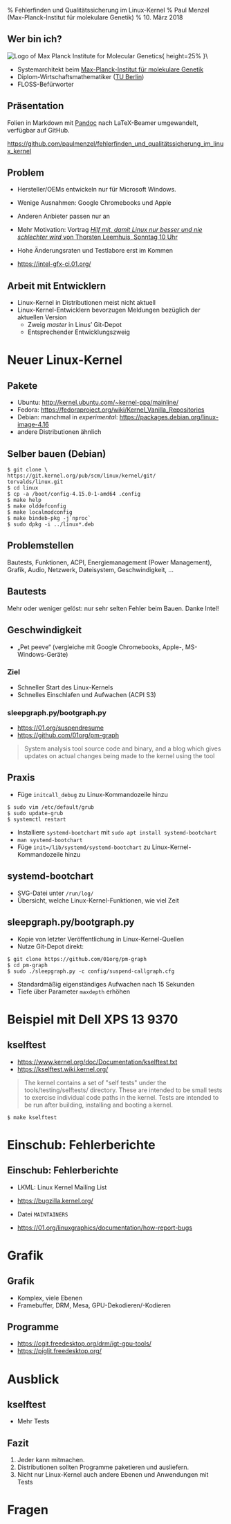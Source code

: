 % Fehlerfinden und Qualitätssicherung im Linux-Kernel
% Paul Menzel (Max-Planck-Institut für molekulare Genetik)
% 10. März 2018

## Wer bin ich?

![Logo of Max Planck Institute for Molecular Genetics](images/MPIMG_helix_rgb.png){ height=25% }\


- Systemarchitekt beim [Max-Planck-Institut für molekulare Genetik](https://www.molgen.mpg.de/)
- Diplom-Wirtschaftsmathematiker ([TU Berlin](https://www.tu-berlin.de/))
- FLOSS-Befürworter

## Präsentation

Folien in Markdown mit [Pandoc](https://pandoc.org/) nach LaTeX-Beamer umgewandelt, verfügbar auf GitHub.

<https://github.com/paulmenzel/fehlerfinden_und_qualitätssicherung_im_linux_kernel>

## Problem

-   Hersteller/OEMs entwickeln nur für Microsoft Windows.
-   Wenige Ausnahmen: Google Chromebooks und Apple
-   Anderen Anbieter passen nur an

-   Mehr Motivation: Vortrag [*Hilf mit, damit Linux nur besser und nie schlechter wird* von Thorsten Leemhuis, Sonntag 10 Uhr](https://chemnitzer.linux-tage.de/2018/programm/beitrag/253)
-   Hohe Änderungsraten und Testlabore erst im Kommen
-   https://intel-gfx-ci.01.org/

## Arbeit mit Entwicklern

-   Linux-Kernel in Distributionen meist nicht aktuell
-   Linux-Kernel-Entwicklern bevorzugen Meldungen bezüglich der aktuellen Version
    -   Zweig *master* in Linus’ Git-Depot
    -   Entsprechender Entwicklungszweig

# Neuer Linux-Kernel

## Pakete

-   Ubuntu: http://kernel.ubuntu.com/~kernel-ppa/mainline/
-   Fedora: https://fedoraproject.org/wiki/Kernel_Vanilla_Repositories
-   Debian: manchmal in *experimental*: https://packages.debian.org/linux-image-4.16
-   andere Distributionen ähnlich

## Selber bauen (Debian)

```
$ git clone \
https://git.kernel.org/pub/scm/linux/kernel/git/
torvalds/linux.git
$ cd linux
$ cp -a /boot/config-4.15.0-1-amd64 .config
$ make help
$ make olddefconfig
$ make localmodconfig
$ make bindeb-pkg -j`nproc`
$ sudo dpkg -i ../linux*.deb
```

## Problemstellen

Bautests, Funktionen, ACPI, Energiemanagement (Power Management), Grafik, Audio, Netzwerk, Dateisystem, Geschwindigkeit, …

## Bautests

Mehr oder weniger gelöst: nur sehr selten Fehler beim Bauen. Danke Intel!

## Geschwindigkeit

-  „Pet peeve“ (vergleiche mit Google Chromebooks, Apple-, MS-Windows-Geräte)

### Ziel

-   Schneller Start des Linux-Kernels
-   Schnelles Einschlafen und Aufwachen (ACPI S3)

### sleepgraph.py/bootgraph.py

-   https://01.org/suspendresume
-   https://github.com/01org/pm-graph

> System analysis tool source code and binary, and a blog which gives updates
> on actual changes being made to the kernel using the tool

## Praxis

-   Füge `initcall_debug` zu Linux-Kommandozeile hinzu

```
$ sudo vim /etc/default/grub
$ sudo update-grub
$ systemctl restart
```

-   Installiere `systemd-bootchart` mit `sudo apt install systemd-bootchart`
-   `man systemd-bootchart`
-   Füge `init=/lib/systemd/systemd-bootchart` zu Linux-Kernel-Kommandozeile hinzu

## systemd-bootchart

-   SVG-Datei unter `/run/log/`
-   Übersicht, welche Linux-Kernel-Funktionen, wie viel Zeit

## sleepgraph.py/bootgraph.py

-   Kopie von letzter Veröffentlichung in Linux-Kernel-Quellen
-   Nutze Git-Depot direkt:

```
$ git clone https://github.com/01org/pm-graph
$ cd pm-graph
$ sudo ./sleepgraph.py -c config/suspend-callgraph.cfg
```

-   Standardmäßig eigenständiges Aufwachen nach 15 Sekunden
-   Tiefe über Parameter `maxdepth` erhöhen

# Beispiel mit Dell XPS 13 9370

## kselftest

-   https://www.kernel.org/doc/Documentation/kselftest.txt
-   https://kselftest.wiki.kernel.org/

> The kernel contains a set of "self tests" under the tools/testing/selftests/
> directory. These are intended to be small tests to exercise individual code
> paths in the kernel. Tests are intended to be run after building, installing
> and booting a kernel.

```
$ make kselftest
```

# Einschub: Fehlerberichte

## Einschub: Fehlerberichte

-   LKML: Linux Kernel Mailing List
-   https://bugzilla.kernel.org/

-   Datei `MAINTAINERS`

-   https://01.org/linuxgraphics/documentation/how-report-bugs

# Grafik

## Grafik

-   Komplex, viele Ebenen
-   Framebuffer, DRM, Mesa, GPU-Dekodieren/-Kodieren

## Programme 

-   https://cgit.freedesktop.org/drm/igt-gpu-tools/
-   https://piglit.freedesktop.org/

# Ausblick

## kselftest

-   Mehr Tests

## Fazit

1.  Jeder kann mitmachen.
1.  Distributionen sollten Programme paketieren und ausliefern.
1.  Nicht nur Linux-Kernel auch andere Ebenen und Anwendungen mit Tests

# Fragen
